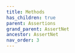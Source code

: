 ```yaml
---
title: Methods
has_children: true
parent: Assertions
grand_parent: AssertNet
ancestor: AssertNet
nav_order: 3
---
```


